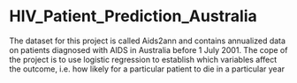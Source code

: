 # HIV_Patient_Prediction_Australia
The dataset for this project is called Aids2ann and contains annualized data on patients diagnosed with
AIDS in Australia before 1 July 2001. The cope of the project is to use logistic regression to establish which variables affect the outcome, i.e. how likely for a particular patient to die in a particular year
